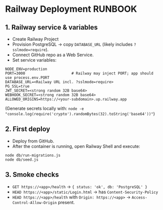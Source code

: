 # Railway Deployment RUNBOOK

## 1. Railway service & variables
- Create Railway Project
- Provision PostgreSQL → copy `DATABASE_URL` (likely includes `?sslmode=require`).
- Connect GitHub repo as a Web Service.
- Set service variables:

```
NODE_ENV=production
PORT=3000                     # Railway may inject PORT; app should use process.env.PORT
DATABASE_URL=<Railway URL incl. ?sslmode=require>
PG_SSL=true
JWT_SECRET=<strong random 32B base64>
WEBHOOK_SECRET=<strong random 32B base64>
ALLOWED_ORIGINS=https://<your-subdomain>.up.railway.app
```

(Generate secrets locally with: `node -e "console.log(require('crypto').randomBytes(32).toString('base64'))"`)

## 2. First deploy
- Deploy from GitHub.
- After the container is running, open Railway Shell and execute:

```
node db/run-migrations.js
node db/seed.js
```

## 3. Smoke checks
- `GET https://<app>/health` → `{ status: 'ok', db: 'PostgreSQL' }`
- `HEAD https://<app>/static/Login.html` → has `Content-Security-Policy`
- `HEAD https://<app>/health` with `Origin: https://<app>` → `Access-Control-Allow-Origin` present.
